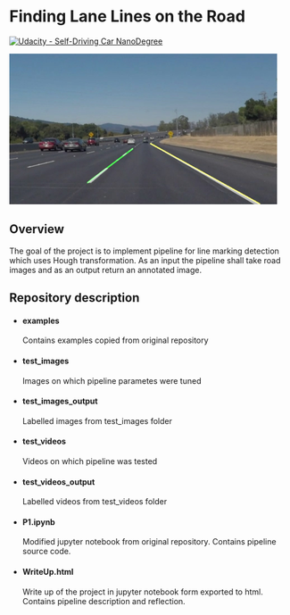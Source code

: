 # **Finding Lane Lines on the Road** 
[![Udacity - Self-Driving Car NanoDegree](https://s3.amazonaws.com/udacity-sdc/github/shield-carnd.svg)](http://www.udacity.com/drive)

<img src="test_images_output/solidWhiteCurve.jpg" width="480" alt="Combined Image" />

Overview
---

The goal of the project is to implement pipeline for line marking detection which uses Hough transformation.
As an input the pipeline shall take road images and as an output return an annotated image.


Repository description
---
* #### examples
  Contains examples copied from original repository

* #### test_images
  Images on which pipeline parametes were tuned

* #### test_images_output
  Labelled images from test_images folder

* #### test_videos
  Videos on which pipeline was tested

* #### test_videos_output
  Labelled videos from test_videos folder

* #### P1.ipynb
  Modified jupyter notebook from original repository.
  Contains pipeline source code.

* #### WriteUp.html
  Write up of the project in jupyter notebook form exported to html.
  Contains pipeline description and reflection.
  

